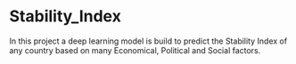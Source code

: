 # Stability_Index
In this project a deep learning model is build to predict the Stability Index of any country based on many Economical, Political and Social factors.

